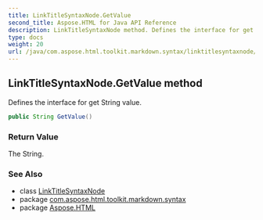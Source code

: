 ```yaml
---
title: LinkTitleSyntaxNode.GetValue
second_title: Aspose.HTML for Java API Reference
description: LinkTitleSyntaxNode method. Defines the interface for get String value
type: docs
weight: 20
url: /java/com.aspose.html.toolkit.markdown.syntax/linktitlesyntaxnode/getvalue/
---
```

## LinkTitleSyntaxNode.GetValue method

Defines the interface for get String value.

```java
public String GetValue()
```

### Return Value

The String.

### See Also

* class [LinkTitleSyntaxNode](../)
* package [com.aspose.html.toolkit.markdown.syntax](../../linktitlesyntaxnode/)
* package [Aspose.HTML](../../../)
